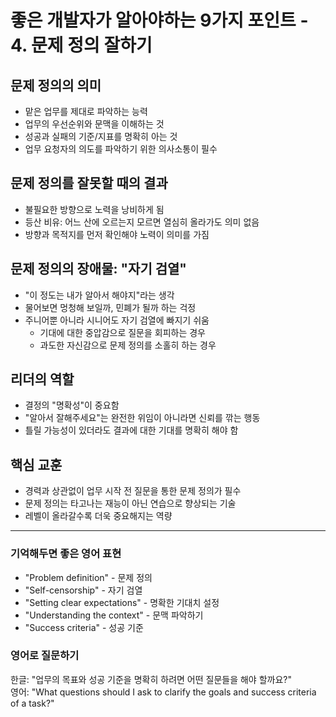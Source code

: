 # 좋은 개발자가 알아야하는 9가지 포인트 - 4. 문제 정의 잘하기

## 문제 정의의 의미
- 맡은 업무를 제대로 파악하는 능력
- 업무의 우선순위와 문맥을 이해하는 것
- 성공과 실패의 기준/지표를 명확히 아는 것
- 업무 요청자의 의도를 파악하기 위한 의사소통이 필수

## 문제 정의를 잘못할 때의 결과
- 불필요한 방향으로 노력을 낭비하게 됨
- 등산 비유: 어느 산에 오르는지 모르면 열심히 올라가도 의미 없음
- 방향과 목적지를 먼저 확인해야 노력이 의미를 가짐

## 문제 정의의 장애물: "자기 검열"
- "이 정도는 내가 알아서 해야지"라는 생각
- 물어보면 멍청해 보일까, 민폐가 될까 하는 걱정
- 주니어뿐 아니라 시니어도 자기 검열에 빠지기 쉬움
    - 기대에 대한 중압감으로 질문을 회피하는 경우
    - 과도한 자신감으로 문제 정의를 소홀히 하는 경우

## 리더의 역할
- 결정의 "명확성"이 중요함
- "알아서 잘해주세요"는 완전한 위임이 아니라면 신뢰를 깎는 행동
- 틀릴 가능성이 있더라도 결과에 대한 기대를 명확히 해야 함

## 핵심 교훈
- 경력과 상관없이 업무 시작 전 질문을 통한 문제 정의가 필수
- 문제 정의는 타고나는 재능이 아닌 연습으로 향상되는 기술
- 레벨이 올라갈수록 더욱 중요해지는 역량

---

### 기억해두면 좋은 영어 표현
- "Problem definition" - 문제 정의
- "Self-censorship" - 자기 검열
- "Setting clear expectations" - 명확한 기대치 설정
- "Understanding the context" - 문맥 파악하기
- "Success criteria" - 성공 기준

### 영어로 질문하기
한글: "업무의 목표와 성공 기준을 명확히 하려면 어떤 질문들을 해야 할까요?"  
영어: "What questions should I ask to clarify the goals and success criteria of a task?"